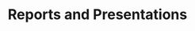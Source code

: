 ---
layout: page
title: Reports and Presentations
hero_image: /img/ess-ciwg-banner.png
hero_height: is-small
---